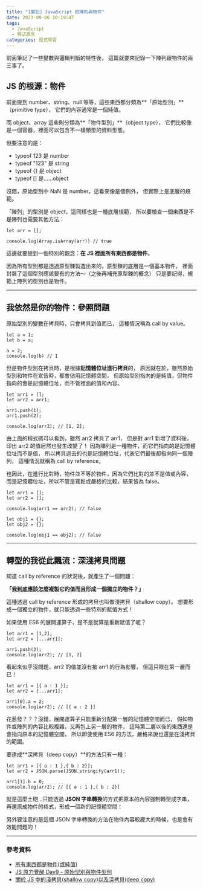 ```yaml
---
title: "[筆記] JavaScript 的陣列與物件"
date: 2023-09-06 10:19:47
tags:
  - JavaScript
  - 程式語言
categories: 程式學習
---
```


前面筆記了一些變數與邏輯判斷的特性後，
這篇就要來記錄一下陣列跟物件的兩三事了。

<!-- more -->

## JS 的根源：物件

前面提到 number、string、null 等等，這些東西都分類為**「原始型別」**（primitive type），
它們的內容通常是一個純值。

而 object、array 這些則分類為**「物件型別」**（object type），
它們比較像是一個容器，裡面可以包含不一樣類型的資料型態。

但要注意的是：

- typeof 123 是 number
- typeof "123" 是 string
- typeof {} 是 object
- typeof [] 是......object

沒錯，原始型別中 NaN 是 number，這看來像是個例外，
但實際上是底層的規範。

「陣列」的型別是 object，這同樣也是一種底層規範，
所以要檢查一個東西是不是陣列也需要其他方法：

```JS
let arr = [];

console.log(Array.isArray(arr)) // true
```

這邊就要提到一個特別的觀念：**在 JS 裡面所有東西都是物件**。

因為所有型別都是透過原型鍊製造出來的，原型鍊的底層是一個基本物件，
裡面封裝了這個型別應該要有的方法～（之後再補充原型鍊的概念）
只是要記得，規範上陣列的型別也是物件。

---

## 我依然是你的物件：參照問題

原始型別的變數在拷貝時，只會拷貝到值而已，
這種情況稱為 call by value。

```JS
let a = 1;
let b = a;

a = 2;
console.log(b) // 1
```

但是物件型別在拷貝時，是根據**記憶體位址進行拷貝**的，
原因就在於，雖然原始型別和物件在宣告時，都會佔用記憶體空間，
但原始型別指向的是純值，但物件指向的會是記憶體位址，而不管裡面的值和內容。

```JS
let arr1 = [];
let arr2 = arr1;

arr1.push(1);
arr1.push(2);

console.log(arr2); // [1, 2];
```

由上面的程式碼可以看到，雖然 arr2 拷貝了 arr1，
但是對 arr1 新增了資料後，印出 arr2 的值居然也發生改變了！
因為陣列是一種物件，而它們指向的是記憶體位址而不是值，
所以拷貝過去的也是記憶體位址，代表它們最後都指向同一個陣列，
這種情況就稱為 call by reference。

也因此，在進行比對時，物件並不等於物件，因為它們比對的並不是值或內容，
而是記憶體位址，所以不管是寬鬆或嚴格的比較，結果皆為 false。

```JS
let arr1 = [];
let arr2 = [];

console.log(arr1 == arr2); // false

let obj1 = {};
let obj2 = {};

console.log(obj1 == obj2); // false
```

---

## 轉型的我從此飄流：深淺拷貝問題

知道 call by reference 的狀況後，就產生了一個問題：

**「我到底應該怎麼複製它的值而且形成一個獨立的物件？」**

這種透過 call by reference 形成的拷貝也叫做淺拷貝（shallow copy）。
想要形成一個獨立的物件，就只能透過一些特別的賦值方式！

如果使用 ES6 的展開運算子，是不是就算是重新賦值了呢？

```JS
let arr1 = [1,2];
let arr2 = [...arr1];

arr1.push(3);
console.log(arr2); // [1, 2]
```

看起來似乎沒問題，arr2 的值並沒有被 arr1 的行為影響，
但這只限在第一層而已！

```JS
let arr1 = [{ a : 1 }];
let arr2 = [...arr1];

arr1[0].a = 2;
console.log(arr2); // [{ a : 2 }]
```

花惹發？？？沒錯，展開運算子只能重新分配第一層的記憶體空間而已，
假如物件或陣列的內容比較複雜，又再包上另一層的物件，
這時第二層以後的東西還是會指向原本的記憶體空間，
所以即使使用 ES6 的方法，嚴格來說也還是在淺拷貝的範圍。

要達成**深拷貝（deep copy）**的方法只有一種：

```JS
let arr1 = [{ a : 1 },{ b : 2}];
let arr2 = JSON.parse(JSON.stringify(arr1));

arr1[1].b = 0;
console.log(arr2); // [{ a : 1 },{ b : 2}]

```

就是這麼土砲...只能透過 **JSON 字串轉換**的方式把原本的內容強制轉型成字串，
再還原成物件的格式，形成一個新的記憶體空間！

另外要注意的是這個 JSON 字串轉換的方法在物件內容較龐大的時候，也是會有效能問題的！

---

### 參考資料

- [所有東西都是物件(或純值)](https://israynotarray.com/jsweirdworld/20190521/1329212743/)
- [JS 原力覺醒 Day9 - 原始型別與物件型別](https://ithelp.ithome.com.tw/articles/10220005)
- [關於 JS 中的淺拷貝(shallow copy)以及深拷貝(deep copy)](https://medium.com/andy-blog/%E9%97%9C%E6%96%BCjs%E4%B8%AD%E7%9A%84%E6%B7%BA%E6%8B%B7%E8%B2%9D-shallow-copy-%E4%BB%A5%E5%8F%8A%E6%B7%B1%E6%8B%B7%E8%B2%9D-deep-copy-5f5bbe96c122)
